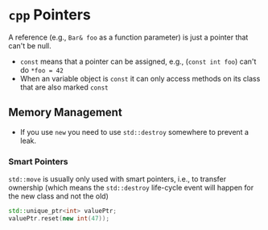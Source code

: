 # `cpp` Pointers

A reference (e.g., `Bar& foo` as a function parameter) is just a pointer that can't be null.

- `const` means that a pointer can be assigned, e.g., (`const int foo`) can't do `*foo = 42`
- When an variable object is `const` it can only access methods on its class that are also marked `const`

## Memory Management

- If you use `new` you need to use `std::destroy` somewhere to prevent a leak.

### Smart Pointers

`std::move` is usually only used with smart pointers, i.e., to transfer ownership (which means the `std::destroy` life-cycle event will happen for the new class and not the old)

``` cpp
std::unique_ptr<int> valuePtr;
valuePtr.reset(new int(47));
```
